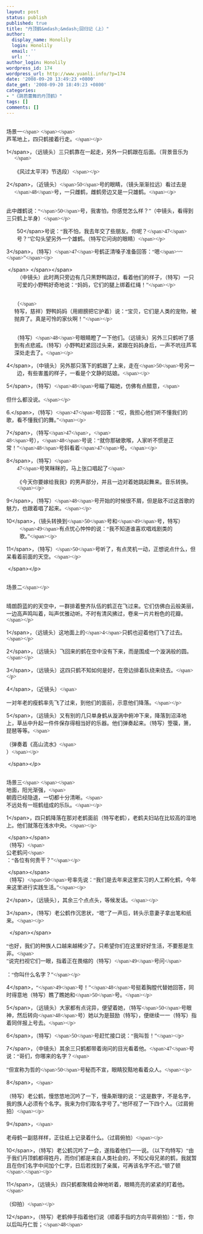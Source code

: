 ```yaml
---
layout: post
status: publish
published: true
title: "丹顶鹤&mdash;&mdash;回归记（上）"
author:
  display_name: Honolily
  login: Honolily
  email: ''
  url: ''
author_login: Honolily
wordpress_id: 174
wordpress_url: http://www.yuanli.info/?p=174
date: '2008-09-20 13:49:23 +0800'
date_gmt: '2008-09-20 18:49:23 +0800'
categories:
- "《跳芭蕾舞的丹顶鹤》"
tags: []
comments: []
---
```

<p CLASS="MsoNormal"><span STYLE="FONT-FAMILY: 宋体; mso-ascii-font-family: 'Times New Roman'; mso-hansi-font-family: 'Times New Roman'"><br />
场景一<&#47;span><span LANG="EN-US" XML:LANG="EN-US"><span STYLE="mso-spacerun: yes">&nbsp;<wbr><&#47;span><&#47;span> <span STYLE="FONT-FAMILY: 宋体; mso-ascii-font-family: 'Times New Roman'; mso-hansi-font-family: 'Times New Roman'"><br />
芦苇地上，四只鹤接着行走。<&#47;span><&#47;p></p>
<p CLASS="MsoNormal" STYLE="MARGIN-LEFT: 15.75pt; TEXT-INDENT: -15.75pt; mso-char-indent-count: -1.5">
<span LANG="EN-US" XML:LANG="EN-US">1<&#47;span><span STYLE="FONT-FAMILY: 宋体; mso-ascii-font-family: 'Times New Roman'; mso-hansi-font-family: 'Times New Roman'">，（远镜头）三只鹤靠在一起走，另外一只鹤跟在后面。（背景音乐为<&#47;span><br />
<span STYLE="FONT-FAMILY: 宋体; mso-ascii-font-family: 'Times New Roman'; mso-hansi-font-family: 'Times New Roman'"><br />
《风过太平洋》节选段）<&#47;span><&#47;p></p>
<p CLASS="MsoNormal" STYLE="MARGIN-LEFT: 15.75pt; TEXT-INDENT: -15.75pt; mso-char-indent-count: -1.5">
<span LANG="EN-US" XML:LANG="EN-US">2<&#47;span><span STYLE="FONT-FAMILY: 宋体; mso-ascii-font-family: 'Times New Roman'; mso-hansi-font-family: 'Times New Roman'">，（近镜头）<&#47;span><span LANG="EN-US" XML:LANG="EN-US">50<&#47;span><span STYLE="FONT-FAMILY: 宋体; mso-ascii-font-family: 'Times New Roman'; mso-hansi-font-family: 'Times New Roman'">号的眼睛，（镜头渐渐拉远）看过去是<&#47;span><span LANG="EN-US" XML:LANG="EN-US">48<&#47;span><span STYLE="FONT-FAMILY: 宋体; mso-ascii-font-family: 'Times New Roman'; mso-hansi-font-family: 'Times New Roman'">号，一只雌鹤，雌鹤旁边又是一只雄鹤。<&#47;span><&#47;p></p>
<p CLASS="MsoNormal" STYLE="TEXT-INDENT: 21pt; mso-char-indent-count: 2.0"><span STYLE="FONT-FAMILY: 宋体; mso-ascii-font-family: 'Times New Roman'; mso-hansi-font-family: 'Times New Roman'"><br />
此中雌鹤说：&ldquo;<&#47;span><span LANG="EN-US" XML:LANG="EN-US">50<&#47;span><span STYLE="FONT-FAMILY: 宋体; mso-ascii-font-family: 'Times New Roman'; mso-hansi-font-family: 'Times New Roman'">号，我害怕，你感觉怎么样？&rdquo;（中镜头，看得到三只鹤上半身）<&#47;span><&#47;p></p>
<p CLASS="MsoNormal" STYLE="MARGIN-LEFT: 21pt; mso-para-margin-left: 2.0gd"><span LANG="EN-US" XML:LANG="EN-US">50<&#47;span><span STYLE="FONT-FAMILY: 宋体; mso-ascii-font-family: 'Times New Roman'; mso-hansi-font-family: 'Times New Roman'">号说：&ldquo;我不怕，我去年交了些朋友。你呢？<&#47;span><span LANG="EN-US" XML:LANG="EN-US">47<&#47;span><span STYLE="FONT-FAMILY: 宋体; mso-ascii-font-family: 'Times New Roman'; mso-hansi-font-family: 'Times New Roman'">号？&rdquo;它勾头望另外一个雄鹤。（特写它问询的眼睛）<&#47;span><&#47;p></p>
<p CLASS="MsoNormal"><span LANG="EN-US" XML:LANG="EN-US">3<&#47;span><span STYLE="FONT-FAMILY: 宋体; mso-ascii-font-family: 'Times New Roman'; mso-hansi-font-family: 'Times New Roman'">，（特写）<&#47;span><span LANG="EN-US" XML:LANG="EN-US">47<&#47;span><span STYLE="FONT-FAMILY: 宋体; mso-ascii-font-family: 'Times New Roman'; mso-hansi-font-family: 'Times New Roman'">号鹤正清嗓子准备回答：&ldquo;嗯<&#47;span><span LANG="EN-US" XML:LANG="EN-US">~~<&#47;span><span STYLE="FONT-FAMILY: 宋体; mso-ascii-font-family: 'Times New Roman'; mso-hansi-font-family: 'Times New Roman'">&rdquo;<&#47;span><&#47;p></p>
<p CLASS="MsoNormal" STYLE="MARGIN-LEFT: 21pt; TEXT-INDENT: -21pt; mso-char-indent-count: -2.0">
<span LANG="EN-US" XML:LANG="EN-US"><span STYLE="mso-spacerun: yes">&nbsp;<wbr><&#47;span><span STYLE="mso-spacerun: yes">&nbsp;<wbr><&#47;span><&#47;span> <span STYLE="FONT-FAMILY: 宋体; mso-ascii-font-family: 'Times New Roman'; mso-hansi-font-family: 'Times New Roman'"><br />
（中镜头）此时两只旁边有几只黑野鸭路过，看着他们的样子，（特写）一只可爱的小野鸭好奇地说：&ldquo;妈妈，它们的腿上绑着红绳！&rdquo;<&#47;span><&#47;p></p>
<p CLASS="MsoNormal" STYLE="MARGIN-LEFT: 15.75pt; TEXT-INDENT: -5.25pt; mso-char-indent-count: -.5; mso-para-margin-left: 1.0gd">
<span STYLE="FONT-FAMILY: 宋体; mso-ascii-font-family: 'Times New Roman'; mso-hansi-font-family: 'Times New Roman'"><br />
（<&#47;span> <span STYLE="FONT-FAMILY: 宋体; mso-ascii-font-family: 'Times New Roman'; mso-hansi-font-family: 'Times New Roman'"><br />
特写，慈祥）野鸭妈妈（用翅膀把它护着）说：&ldquo;宝贝，它们是人类的宠物，被抛弃了。真是可怜的家伙啊！&rdquo;<&#47;span><&#47;p></p>
<p CLASS="MsoNormal" STYLE="MARGIN-LEFT: 15.75pt; TEXT-INDENT: -5.25pt; mso-char-indent-count: -.5; mso-para-margin-left: 1.0gd">
<span STYLE="FONT-FAMILY: 宋体; mso-ascii-font-family: 'Times New Roman'; mso-hansi-font-family: 'Times New Roman'"><br />
（特写）<&#47;span><span LANG="EN-US" XML:LANG="EN-US">48<&#47;span><span STYLE="FONT-FAMILY: 宋体; mso-ascii-font-family: 'Times New Roman'; mso-hansi-font-family: 'Times New Roman'">号眼睛瞪了一下他们。（远镜头）另外三只鹤听了感到有点悲戚。（特写）小野鸭赶紧回过头来，紧跟在妈妈身后，一声不吭往芦苇深处走去了。<&#47;span><&#47;p></p>
<p CLASS="MsoNormal" STYLE="MARGIN-LEFT: 21pt; TEXT-INDENT: -21pt; mso-char-indent-count: -2.0">
<span LANG="EN-US" XML:LANG="EN-US">4<&#47;span><span STYLE="FONT-FAMILY: 宋体; mso-ascii-font-family: 'Times New Roman'; mso-hansi-font-family: 'Times New Roman'">，（中镜头）另外那只落下的鹤跟了上来，走在<&#47;span><span LANG="EN-US" XML:LANG="EN-US">50<&#47;span><span STYLE="FONT-FAMILY: 宋体; mso-ascii-font-family: 'Times New Roman'; mso-hansi-font-family: 'Times New Roman'">号另一边，有些害羞的样子，一看是个文静的姑娘。<&#47;span><&#47;p></p>
<p CLASS="MsoNormal"><span LANG="EN-US" XML:LANG="EN-US">5<&#47;span><span STYLE="FONT-FAMILY: 宋体; mso-ascii-font-family: 'Times New Roman'; mso-hansi-font-family: 'Times New Roman'">，（特写）<&#47;span><span LANG="EN-US" XML:LANG="EN-US">48<&#47;span><span STYLE="FONT-FAMILY: 宋体; mso-ascii-font-family: 'Times New Roman'; mso-hansi-font-family: 'Times New Roman'">号瞄了瞄她，仿佛有点醋意，<&#47;span><br />
<span STYLE="FONT-FAMILY: 宋体; mso-ascii-font-family: 'Times New Roman'; mso-hansi-font-family: 'Times New Roman'"><br />
但什么都没说。<&#47;span><&#47;p></p>
<p CLASS="MsoNormal"><span LANG="EN-US" XML:LANG="EN-US">6.<&#47;span><span STYLE="FONT-FAMILY: 宋体; mso-ascii-font-family: 'Times New Roman'; mso-hansi-font-family: 'Times New Roman'">，（特写）<&#47;span><span LANG="EN-US" XML:LANG="EN-US">47<&#47;span><span STYLE="FONT-FAMILY: 宋体; mso-ascii-font-family: 'Times New Roman'; mso-hansi-font-family: 'Times New Roman'">号回答：&ldquo;哎，我担心他们听不懂我们的歌，看不懂我们的舞。&rdquo;<&#47;span><&#47;p></p>
<p CLASS="MsoNormal"><span LANG="EN-US" XML:LANG="EN-US">7<&#47;span><span STYLE="FONT-FAMILY: 宋体; mso-ascii-font-family: 'Times New Roman'; mso-hansi-font-family: 'Times New Roman'">，（特写<&#47;span><span LANG="EN-US" XML:LANG="EN-US">47<&#47;span><span STYLE="FONT-FAMILY: 宋体; mso-ascii-font-family: 'Times New Roman'; mso-hansi-font-family: 'Times New Roman'">，<&#47;span><br />
<span LANG="EN-US" XML:LANG="EN-US">48<&#47;span><span STYLE="FONT-FAMILY: 宋体; mso-ascii-font-family: 'Times New Roman'; mso-hansi-font-family: 'Times New Roman'">号），<&#47;span><span LANG="EN-US" XML:LANG="EN-US">48<&#47;span><span STYLE="FONT-FAMILY: 宋体; mso-ascii-font-family: 'Times New Roman'; mso-hansi-font-family: 'Times New Roman'">号说：&ldquo;就你那破歌喉，人家听不惯是正常！&rdquo;<&#47;span><span LANG="EN-US" XML:LANG="EN-US">48<&#47;span><span STYLE="FONT-FAMILY: 宋体; mso-ascii-font-family: 'Times New Roman'; mso-hansi-font-family: 'Times New Roman'">号斜看着<&#47;span><span LANG="EN-US" XML:LANG="EN-US">47<&#47;span><span STYLE="FONT-FAMILY: 宋体; mso-ascii-font-family: 'Times New Roman'; mso-hansi-font-family: 'Times New Roman'">号。<&#47;span><&#47;p></p>
<p CLASS="MsoNormal" STYLE="MARGIN-LEFT: 21pt; TEXT-INDENT: -21pt; mso-char-indent-count: -2.0">
<span LANG="EN-US" XML:LANG="EN-US">8<&#47;span><span STYLE="FONT-FAMILY: 宋体; mso-ascii-font-family: 'Times New Roman'; mso-hansi-font-family: 'Times New Roman'">，（特写）<&#47;span><br />
<span LANG="EN-US" XML:LANG="EN-US">47<&#47;span><span STYLE="FONT-FAMILY: 宋体; mso-ascii-font-family: 'Times New Roman'; mso-hansi-font-family: 'Times New Roman'">号笑眯眯的，马上张口唱起了<&#47;span><br />
<span STYLE="FONT-FAMILY: 宋体; mso-ascii-font-family: 'Times New Roman'; mso-hansi-font-family: 'Times New Roman'"><br />
《今天你要嫁给我我》的男声部分，并且一边对着她跳起舞来。音乐转换。<&#47;span><&#47;p></p>
<p CLASS="MsoNormal"><span LANG="EN-US" XML:LANG="EN-US">9<&#47;span><span STYLE="FONT-FAMILY: 宋体; mso-ascii-font-family: 'Times New Roman'; mso-hansi-font-family: 'Times New Roman'">，（特写）<&#47;span><span LANG="EN-US" XML:LANG="EN-US">48<&#47;span><span STYLE="FONT-FAMILY: 宋体; mso-ascii-font-family: 'Times New Roman'; mso-hansi-font-family: 'Times New Roman'">号开始的时候很不屑，但是敌不过这首歌的魅力，也跟着唱了起来。<&#47;span><&#47;p></p>
<p CLASS="MsoNormal" STYLE="MARGIN-LEFT: 26.25pt; TEXT-INDENT: -26.25pt; mso-char-indent-count: -2.5">
<span LANG="EN-US" XML:LANG="EN-US">10<&#47;span><span STYLE="FONT-FAMILY: 宋体; mso-ascii-font-family: 'Times New Roman'; mso-hansi-font-family: 'Times New Roman'">，（镜头转换到<&#47;span><span LANG="EN-US" XML:LANG="EN-US">50<&#47;span><span STYLE="FONT-FAMILY: 宋体; mso-ascii-font-family: 'Times New Roman'; mso-hansi-font-family: 'Times New Roman'">号和<&#47;span><span LANG="EN-US" XML:LANG="EN-US">49<&#47;span><span STYLE="FONT-FAMILY: 宋体; mso-ascii-font-family: 'Times New Roman'; mso-hansi-font-family: 'Times New Roman'">号，特写）<&#47;span><span LANG="EN-US" XML:LANG="EN-US">49<&#47;span><span STYLE="FONT-FAMILY: 宋体; mso-ascii-font-family: 'Times New Roman'; mso-hansi-font-family: 'Times New Roman'">有点忧心忡忡的说：&ldquo;我不知道谁喜欢唱戏剧类的歌。&rdquo;<&#47;span><&#47;p></p>
<p CLASS="MsoNormal"><span LANG="EN-US" XML:LANG="EN-US">11<&#47;span><span STYLE="FONT-FAMILY: 宋体; mso-ascii-font-family: 'Times New Roman'; mso-hansi-font-family: 'Times New Roman'">，（特写）<&#47;span><span LANG="EN-US" XML:LANG="EN-US">50<&#47;span><span STYLE="FONT-FAMILY: 宋体; mso-ascii-font-family: 'Times New Roman'; mso-hansi-font-family: 'Times New Roman'">号听了，有点灵机一动，正想说点什么，但呆看着前面的天空。<&#47;span><&#47;p></p>
<p CLASS="MsoNormal"><span LANG="EN-US" XML:LANG="EN-US"></p>
<p>&nbsp;<wbr><&#47;span><&#47;p></p>
<p CLASS="MsoNormal"><span STYLE="FONT-FAMILY: 宋体; mso-ascii-font-family: 'Times New Roman'; mso-hansi-font-family: 'Times New Roman'"><br />
场景二<&#47;span><&#47;p></p>
<p CLASS="MsoNormal"><span STYLE="FONT-FAMILY: 宋体; mso-ascii-font-family: 'Times New Roman'; mso-hansi-font-family: 'Times New Roman'"><br />
晴朗蔚蓝的的天空中，一群排着整齐队伍的鹤正在飞过来。它们仿佛白云般美丽，一边高声鸣叫着，叫声优雅动听。不时有清风拂过，卷来一片片粉色的花瓣。<&#47;span><&#47;p></p>
<p CLASS="MsoNormal"><span LANG="EN-US" XML:LANG="EN-US">1<&#47;span><span STYLE="FONT-FAMILY: 宋体; mso-ascii-font-family: 'Times New Roman'; mso-hansi-font-family: 'Times New Roman'">，（远镜头）这地面上的<&#47;span><span LANG="EN-US" XML:LANG="EN-US">4<&#47;span><span STYLE="FONT-FAMILY: 宋体; mso-ascii-font-family: 'Times New Roman'; mso-hansi-font-family: 'Times New Roman'">只鹤也迎着他们飞了过去。<&#47;span><&#47;p></p>
<p CLASS="MsoNormal"><span LANG="EN-US" XML:LANG="EN-US">2<&#47;span><span STYLE="FONT-FAMILY: 宋体; mso-ascii-font-family: 'Times New Roman'; mso-hansi-font-family: 'Times New Roman'">，（远镜头）飞回来的鹤在空中没有下来，而是围成一个漩涡般的圆。<&#47;span><&#47;p></p>
<p CLASS="MsoNormal"><span LANG="EN-US" XML:LANG="EN-US">3<&#47;span><span STYLE="FONT-FAMILY: 宋体; mso-ascii-font-family: 'Times New Roman'; mso-hansi-font-family: 'Times New Roman'">，（远镜头）这四只鹤不知如何是好，在旁边排着队绕来绕去。<&#47;span><&#47;p></p>
<p CLASS="MsoNormal"><span LANG="EN-US" XML:LANG="EN-US">4<&#47;span><span STYLE="FONT-FAMILY: 宋体; mso-ascii-font-family: 'Times New Roman'; mso-hansi-font-family: 'Times New Roman'">，（近镜头）<&#47;span><br />
<span STYLE="FONT-FAMILY: 宋体; mso-ascii-font-family: 'Times New Roman'; mso-hansi-font-family: 'Times New Roman'"><br />
一对年老的瘦鹤率先飞了过来，到他们的面前，示意他们降落。<&#47;span><&#47;p></p>
<p CLASS="MsoNormal"><span LANG="EN-US" XML:LANG="EN-US">5<&#47;span><span STYLE="FONT-FAMILY: 宋体; mso-ascii-font-family: 'Times New Roman'; mso-hansi-font-family: 'Times New Roman'">，（远镜头）又有别的几只单身鹤从漩涡中俯冲下来，降落到沼泽地上，草丛中升起一件件保存得相当好的乐器。他们弹奏起来。（特写）箜篌，箫，琵琶等等。<&#47;span><br />
<span STYLE="FONT-FAMILY: 宋体; mso-ascii-font-family: 'Times New Roman'; mso-hansi-font-family: 'Times New Roman'"><br />
（弹奏着《高山流水》<&#47;span> <span STYLE="FONT-FAMILY: 宋体; mso-ascii-font-family: 'Times New Roman'; mso-hansi-font-family: 'Times New Roman'"><br />
）<&#47;span><&#47;p></p>
<p CLASS="MsoNormal"><span LANG="EN-US" XML:LANG="EN-US">&nbsp;<wbr><&#47;span><&#47;p></p>
<p CLASS="MsoNormal"><span STYLE="FONT-FAMILY: 宋体; mso-ascii-font-family: 'Times New Roman'; mso-hansi-font-family: 'Times New Roman'"><br />
场景三<&#47;span><span LANG="EN-US" XML:LANG="EN-US"><span STYLE="mso-spacerun: yes">&nbsp;<wbr><&#47;span><&#47;span> <span STYLE="FONT-FAMILY: 宋体; mso-ascii-font-family: 'Times New Roman'; mso-hansi-font-family: 'Times New Roman'"><br />
地面，阳光渐强，<&#47;span> <span STYLE="FONT-FAMILY: 宋体; mso-ascii-font-family: 'Times New Roman'; mso-hansi-font-family: 'Times New Roman'"><br />
朝霞已经隐退，一切都十分清晰。<&#47;span> <span STYLE="FONT-FAMILY: 宋体; mso-ascii-font-family: 'Times New Roman'; mso-hansi-font-family: 'Times New Roman'"><br />
不远处有一班鹤组成的乐队。<&#47;span><&#47;p></p>
<p CLASS="MsoNormal"><span LANG="EN-US" XML:LANG="EN-US">1<&#47;span><span STYLE="FONT-FAMILY: 宋体; mso-ascii-font-family: 'Times New Roman'; mso-hansi-font-family: 'Times New Roman'">，四只鹤降落在那对老鹤面前（特写老鹤），老鹤夫妇站在比较高的湿地上。他们就落在浅水中央。<&#47;span><&#47;p></p>
<p CLASS="MsoNormal"><span LANG="EN-US" XML:LANG="EN-US"><span STYLE="mso-spacerun: yes">&nbsp;<wbr><&#47;span><&#47;span> <span STYLE="FONT-FAMILY: 宋体; mso-ascii-font-family: 'Times New Roman'; mso-hansi-font-family: 'Times New Roman'"><br />
（特写）<&#47;span> <span STYLE="FONT-FAMILY: 宋体; mso-ascii-font-family: 'Times New Roman'; mso-hansi-font-family: 'Times New Roman'"><br />
公老鹤问<&#47;span> <span STYLE="FONT-FAMILY: 宋体; mso-ascii-font-family: 'Times New Roman'; mso-hansi-font-family: 'Times New Roman'"><br />
：&ldquo;各位有何贵干？&rdquo;<&#47;span><&#47;p></p>
<p CLASS="MsoNormal"><span LANG="EN-US" XML:LANG="EN-US"><span STYLE="mso-spacerun: yes">&nbsp;<wbr><&#47;span><&#47;span> <span STYLE="FONT-FAMILY: 宋体; mso-ascii-font-family: 'Times New Roman'; mso-hansi-font-family: 'Times New Roman'"><br />
（特写）<&#47;span><span LANG="EN-US" XML:LANG="EN-US">50<&#47;span><span STYLE="FONT-FAMILY: 宋体; mso-ascii-font-family: 'Times New Roman'; mso-hansi-font-family: 'Times New Roman'">号率先说：&ldquo;我们是去年来这里实习的人工孵化鹤，今年来这里进行实践生活。&rdquo;<&#47;span><&#47;p></p>
<p CLASS="MsoNormal"><span LANG="EN-US" XML:LANG="EN-US">2<&#47;span><span STYLE="FONT-FAMILY: 宋体; mso-ascii-font-family: 'Times New Roman'; mso-hansi-font-family: 'Times New Roman'">，（远镜头），其余三个点点头，等候发话。<&#47;span><&#47;p></p>
<p CLASS="MsoNormal"><span LANG="EN-US" XML:LANG="EN-US">3<&#47;span><span STYLE="FONT-FAMILY: 宋体; mso-ascii-font-family: 'Times New Roman'; mso-hansi-font-family: 'Times New Roman'">，（特写）老公鹤作沉思状，&ldquo;嗯&rdquo;了一声后，转头示意妻子拿出笔和纸来。<&#47;span><&#47;p></p>
<p CLASS="MsoNormal"><span LANG="EN-US" XML:LANG="EN-US"><span STYLE="mso-spacerun: yes">&nbsp;<wbr>&nbsp;<wbr><&#47;span><&#47;span><br />
<span STYLE="FONT-FAMILY: 宋体; mso-ascii-font-family: 'Times New Roman'; mso-hansi-font-family: 'Times New Roman'"><br />
&ldquo;也好，我们的种族人口越来越稀少了。只希望你们在这里好好生活，不要惹是生非。<&#47;span> <span STYLE="FONT-FAMILY: 宋体; mso-ascii-font-family: 'Times New Roman'; mso-hansi-font-family: 'Times New Roman'"><br />
&rdquo;说完扫视它们一眼，指着正在畏缩的（特写）<&#47;span><span LANG="EN-US" XML:LANG="EN-US">49<&#47;span><span STYLE="FONT-FAMILY: 宋体; mso-ascii-font-family: 'Times New Roman'; mso-hansi-font-family: 'Times New Roman'">号问<&#47;span><br />
<span STYLE="FONT-FAMILY: 宋体; mso-ascii-font-family: 'Times New Roman'; mso-hansi-font-family: 'Times New Roman'"><br />
：&ldquo;你叫什么名字？&rdquo;<&#47;span><&#47;p></p>
<p CLASS="MsoNormal"><span LANG="EN-US" XML:LANG="EN-US">4<&#47;span><span STYLE="FONT-FAMILY: 宋体; mso-ascii-font-family: 'Times New Roman'; mso-hansi-font-family: 'Times New Roman'">，&ldquo;<&#47;span><span LANG="EN-US" XML:LANG="EN-US">49<&#47;span><span STYLE="FONT-FAMILY: 宋体; mso-ascii-font-family: 'Times New Roman'; mso-hansi-font-family: 'Times New Roman'">号！&rdquo;<&#47;span><span LANG="EN-US" XML:LANG="EN-US">48<&#47;span><span STYLE="FONT-FAMILY: 宋体; mso-ascii-font-family: 'Times New Roman'; mso-hansi-font-family: 'Times New Roman'">号挺着胸膛代替她回答，同时得意地（特写）瞧了瞧她和<&#47;span><span LANG="EN-US" XML:LANG="EN-US">50<&#47;span><span STYLE="FONT-FAMILY: 宋体; mso-ascii-font-family: 'Times New Roman'; mso-hansi-font-family: 'Times New Roman'">号。<&#47;span><&#47;p></p>
<p CLASS="MsoNormal"><span LANG="EN-US" XML:LANG="EN-US">5<&#47;span><span STYLE="FONT-FAMILY: 宋体; mso-ascii-font-family: 'Times New Roman'; mso-hansi-font-family: 'Times New Roman'">，（远镜头）大家都有点诧异，便望着她，（特写<&#47;span><span LANG="EN-US" XML:LANG="EN-US">50<&#47;span><span STYLE="FONT-FAMILY: 宋体; mso-ascii-font-family: 'Times New Roman'; mso-hansi-font-family: 'Times New Roman'">号眼神，然后转向<&#47;span><span LANG="EN-US" XML:LANG="EN-US">48<&#47;span><span STYLE="FONT-FAMILY: 宋体; mso-ascii-font-family: 'Times New Roman'; mso-hansi-font-family: 'Times New Roman'">号）她以为是鼓励（特写），便继续一一（特写）指着同伴报上号去。<&#47;span><&#47;p></p>
<p CLASS="MsoNormal"><span LANG="EN-US" XML:LANG="EN-US">6<&#47;span><span STYLE="FONT-FAMILY: 宋体; mso-ascii-font-family: 'Times New Roman'; mso-hansi-font-family: 'Times New Roman'">，（特写）<&#47;span><span LANG="EN-US" XML:LANG="EN-US">50<&#47;span><span STYLE="FONT-FAMILY: 宋体; mso-ascii-font-family: 'Times New Roman'; mso-hansi-font-family: 'Times New Roman'">号赶忙接口说：&ldquo;我叫哲！&rdquo;<&#47;span><&#47;p></p>
<p CLASS="MsoNormal"><span LANG="EN-US" XML:LANG="EN-US">7<&#47;span><span STYLE="FONT-FAMILY: 宋体; mso-ascii-font-family: 'Times New Roman'; mso-hansi-font-family: 'Times New Roman'">，（中镜头）其余三只鹤都带着询问的目光看着他。<&#47;span><span LANG="EN-US" XML:LANG="EN-US">47<&#47;span><span STYLE="FONT-FAMILY: 宋体; mso-ascii-font-family: 'Times New Roman'; mso-hansi-font-family: 'Times New Roman'">号说：&ldquo;哥们，你哪来的名字？<&#47;span><br />
<span STYLE="FONT-FAMILY: 宋体; mso-ascii-font-family: 'Times New Roman'; mso-hansi-font-family: 'Times New Roman'"><br />
&rdquo;但宣称为哲的<&#47;span><span LANG="EN-US" XML:LANG="EN-US">50<&#47;span><span STYLE="FONT-FAMILY: 宋体; mso-ascii-font-family: 'Times New Roman'; mso-hansi-font-family: 'Times New Roman'">号秘而不宣，眼睛狡黠地看着众人。<&#47;span><&#47;p></p>
<p CLASS="MsoNormal"><span LANG="EN-US" XML:LANG="EN-US">8<&#47;span><span STYLE="FONT-FAMILY: 宋体; mso-ascii-font-family: 'Times New Roman'; mso-hansi-font-family: 'Times New Roman'">，<&#47;span><br />
<span STYLE="FONT-FAMILY: 宋体; mso-ascii-font-family: 'Times New Roman'; mso-hansi-font-family: 'Times New Roman'"><br />
（特写）老公鹤，慢悠悠地沉吟了一下，慢条斯理的说：&ldquo;这是数字，不是名字，我的族人必须有个名字。我来为你们取名字号了。&rdquo;他环视了一下四个人。（过肩俯拍）<&#47;span><&#47;p></p>
<p CLASS="MsoNormal"><span LANG="EN-US" XML:LANG="EN-US">9<&#47;span><span STYLE="FONT-FAMILY: 宋体; mso-ascii-font-family: 'Times New Roman'; mso-hansi-font-family: 'Times New Roman'">，<&#47;span><br />
<span STYLE="FONT-FAMILY: 宋体; mso-ascii-font-family: 'Times New Roman'; mso-hansi-font-family: 'Times New Roman'"><br />
老母鹤一副慈祥样，正往纸上记录着什么。（过肩俯拍）<&#47;span><&#47;p></p>
<p CLASS="MsoNormal"><span LANG="EN-US" XML:LANG="EN-US">10<&#47;span><span STYLE="FONT-FAMILY: 宋体; mso-ascii-font-family: 'Times New Roman'; mso-hansi-font-family: 'Times New Roman'">，（特写）老公鹤沉吟了一会，遂指着他们一一说。（以下均特写）&ldquo;由于我们丹顶鹤都得姓丹，而你们都是来自人类社会的，不知父母兄弟的鹤，我就暂且在你们名字中间加个仁字，日后若找到了亲属，可再该名字不迟。&rdquo;顿了顿<&#47;span><span LANG="EN-US" XML:LANG="EN-US">.<&#47;span><&#47;p></p>
<p CLASS="MsoNormal"><span LANG="EN-US" XML:LANG="EN-US">11<&#47;span><span STYLE="FONT-FAMILY: 宋体; mso-ascii-font-family: 'Times New Roman'; mso-hansi-font-family: 'Times New Roman'">，（远镜头）四只鹤都聚精会神地听着，眼睛亮亮的紧紧的盯着他。<&#47;span><br />
<span STYLE="FONT-FAMILY: 宋体; mso-ascii-font-family: 'Times New Roman'; mso-hansi-font-family: 'Times New Roman'"><br />
（仰拍）<&#47;span><&#47;p></p>
<p CLASS="MsoNormal"><span LANG="EN-US" XML:LANG="EN-US">12<&#47;span><span STYLE="FONT-FAMILY: 宋体; mso-ascii-font-family: 'Times New Roman'; mso-hansi-font-family: 'Times New Roman'">，（特写）老鹤伸手指着他们说（顺着手指的方向平肩俯拍）：&ldquo;哲，你以后叫丹仁哲；<&#47;span><span LANG="EN-US" XML:LANG="EN-US">48<&#47;span><span S ...</p>
